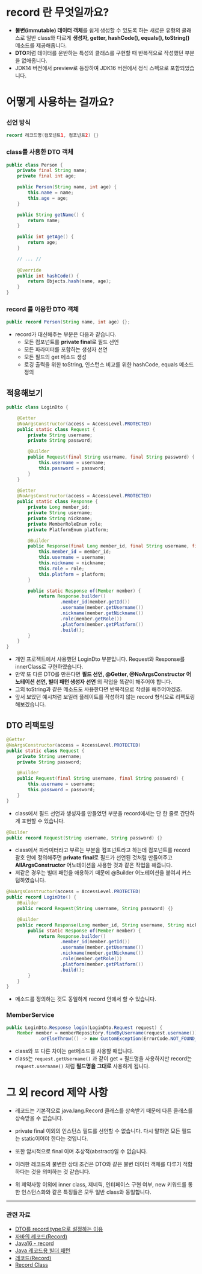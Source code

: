 # record 란 무엇일까요?

- **불변(immutable) 데이터 객체**를 쉽게 생성할 수 있도록 하는 새로운 유형의 클래스로 일반 class와 다르게 **생성자, getter, hashCode(), equals(), toString()** 메소드를 제공해줍니다.
- **DTO**처럼 데이터를 운반하는 특성의 클래스를 구현할 때 반복적으로 작성했던 부분을 없애줍니다.
- JDK14 버전에서 preview로 등장하여 JDK16 버전에서 정식 스펙으로 포함되었습니다.

# 어떻게 사용하는 걸까요?

### 선언 방식

```java
record 레코드명(컴포넌트1, 컴포넌트2) {}
```

### class를 사용한 DTO 객체

```java
public class Person {
	private final String name;
	private final int age;

	public Person(String name, int age) {
		this.name = name;
		this.age = age;
	}

	public String getName() {
		return name;
	}

	public int getAge() {
		return age;
	}

	// ... //
	
	@Override
	public int hashCode() {
		return Objects.hash(name, age);
	}
}
```

### record 를 이용한 DTO 객체

```java
public record Person(String name, int age) {};
```

- record가 대신해주는 부분은 다음과 같습니다.
	- 모든 컴포넌트를 **private final**로 필드 선언
	- 모든 파라미터를 포함하는 생성자 선언
	- 모든 필드의 get 메소드 생성
	- 로깅 출력을 위한 toString, 인스턴스 비교를 위한 hashCode, equals 메소드 정의


## 적용해보기

```java
public class LoginDto {

    @Getter
    @NoArgsConstructor(access = AccessLevel.PROTECTED)
    public static class Request {
        private String username;
        private String password;

        @Builder
        public Request(final String username, final String password) {
            this.username = username;
            this.password = password;
        }
    }

    @Getter
    @NoArgsConstructor(access = AccessLevel.PROTECTED)
    public static class Response {
        private Long member_id;
        private String username;
        private String nickname;
        private MemberRoleEnum role;
        private PlatformEnum platform;

        @Builder
        public Response(final Long member_id, final String username, final String nickname, final MemberRoleEnum role, final PlatformEnum platform) {
            this.member_id = member_id;
            this.username = username;
            this.nickname = nickname;
            this.role = role;
            this.platform = platform;
        }

        public static Response of(Member member) {
            return Response.builder()
                    .member_id(member.getId())
                    .username(member.getUsername())
                    .nickname(member.getNickname())
                    .role(member.getRole())
                    .platform(member.getPlatform())
                    .build();
        }
    }
}
```

- 개인 프로젝트에서 사용했던 LoginDto 부분입니다. Request와 Response를 innerClass로 구현하였습니다.
- 만약 또 다른 DTO를 만든다면 **필드 선언, @Getter, @NoArgsConstructor 어노테이션 선언, 빌더 패턴 생성자 선언** 의 작업을 똑같이 해주어야 합니다.
- 그외 toString과 같은 메소드도 사용한다면 반복적으로 작성을 해주어야겠죠.
- 앞서 보았던 예시처럼 보일러 플레이트를 작성하지 않는 record 형식으로 리팩토링해보겠습니다.


## DTO 리팩토링

```java
@Getter
@NoArgsConstructor(access = AccessLevel.PROTECTED)
public static class Request {
	private String username;
	private String password;

	@Builder
	public Request(final String username, final String password) {
		this.username = username;
		this.password = password;
	}
}
```

- class에서 필드 선언과 생성자를 만들었던 부분을 record에서는 단 한 줄로 간단하게 표현할 수 있습니다.

```java
@Builder
public record Request(String username, String password) {}
```

- class에서 파라미터라고 부르는 부분을 컴포넌트라고 하는데 컴포넌트를 record 괄호 안에 정의해주면 **private final**로 필드가 선언된 것처럼 만들어주고 **AllArgsConstructor** 어노테이션을 사용한 것과 같은 작업을 해줍니다.
- 저같은 경우는 빌더 패턴을 애용하기 때문에 @Builder 어노테이션을 붙여서 커스텀하였습니다.

```java
@NoArgsConstructor(access = AccessLevel.PROTECTED)
public record LoginDto() {
    @Builder
    public record Request(String username, String password) {}

    @Builder
    public record Response(Long member_id, String username, String nickname, MemberRoleEnum role, PlatformEnum platform) {
        public static Response of(Member member) {
            return Response.builder()
                    .member_id(member.getId())
                    .username(member.getUsername())
                    .nickname(member.getNickname())
                    .role(member.getRole())
                    .platform(member.getPlatform())
                    .build();
        }
    }
}
```

- 메소드를 정의하는 것도 동일하게 record 안에서 할 수 있습니다.

### MemberService

```java
public LoginDto.Response login(LoginDto.Request request) {  
    Member member = memberRepository.findByUsername(request.username())  
            .orElseThrow(() -> new CustomException(ErrorCode.NOT_FOUND_USER));
```

- class와 또 다른 차이는 get메소드를 사용할 때입니다.
- class는 `request.getUsername()` 과 같이 get + 필드명을 사용하지만 record는 `request.username()` 처럼 **필드명을 그대로** 사용하게 됩니다.

# 그 외 record 제약 사항

- 레코드는 기본적으로 java.lang.Record 클래스를 상속받기 때문에 다른 클래스를 상속받을 수 없습니다.
- private final 이외의 인스턴스 필드를 선언할 수 없습니다. 다시 말하면 모든 필드는 static이어야 한다는 것입니다.
- 또한 암시적으로 final 이며 추상적(abstract)일 수 없습니다.
- 이러한 레코드의 불변한 상태 조건은 DTO와 같은 불변 데이터 객체를 다루기 적합하다는 것을 의미하는 것 같습니다.

- 위 제약사항 이외에 inner class, 제네릭, 인터페이스 구현 여부, new 키워드를 통한 인스턴스화와 같은 특징들은 모두 일반 class와 동일합니다.

---

### 관련 자료

- [DTO를 record type으로 설정하는 이유](https://velog.io/@oyoungsun/Java-RECORD-DTO%EB%A5%BC-record-type%EC%9C%BC%EB%A1%9C-%EC%84%A4%EC%A0%95%ED%95%98%EB%8A%94-%EC%9D%B4%EC%9C%A0)
- [자바의 레코드(Record)](https://scshim.tistory.com/372)
- [Java16 - record](https://cyk0825.tistory.com/75)
- [Java 레코드용 빌더 패턴](https://howtodoinjava.com/java/basics/builder-pattern-for-java-records/)
- [레코드(Record)](https://blog.hexabrain.net/399)
- [Record Class](https://velog.io/@rmswjdtn/JAVA-%EB%AC%B8%EB%B2%95-Record-Class)